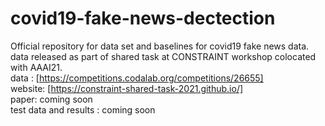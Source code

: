 # covid19-fake-news-dectection
Official repository for data set and baselines for covid19 fake news data. <br>
data released as part of shared task at CONSTRAINT workshop colocated with AAAI21. <br> 
data : [https://competitions.codalab.org/competitions/26655] <br>
website: [https://constraint-shared-task-2021.github.io/] <br>
paper: coming soon <br>
test data and results : coming soon
